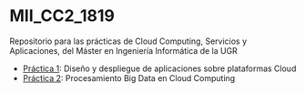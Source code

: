# MII_CC2_1819

Repositorio para las prácticas de Cloud Computing, Servicios y Aplicaciones, del Máster en Ingeniería Informática  de la UGR

- [Práctica 1](https://github.com/andreamorgar/MII_CC2_1819/tree/master/Practica1): Diseño y despliegue de aplicaciones sobre plataformas Cloud
- [Práctica 2](https://github.com/andreamorgar/MII_CC2_1819/tree/master/Practica2): Procesamiento Big Data en Cloud Computing
